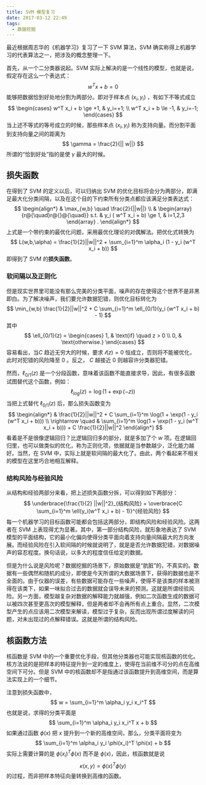 ```yaml
---
title: SVM 模型复习
date: 2017-03-12 22:49
tags:
  - 数据挖掘
---
```


最近根据周志华的《机器学习》复习了一下 SVM 算法，SVM 确实称得上机器学习的代表算法之一，把涉及的概念整理一下。

<!-- more -->

首先，从一个二分类器说起。SVM 实际上解决的是一个线性的模型，也就是说，假定存在这么一个表达式：
$$
w^T x + b = 0
$$
能够把数据恰到好处地分割为两部分。即对于样本点 $(x_i, y_i)$ ，有如下不等式成立
$$
\begin{cases}
w^T x_i + b \ge +1, & y_i=+1; \\
w^T x_i + b \le -1, & y_i=-1;
\end{cases}
$$
当上述不等式的等号成立的时候，那些样本点 $(x_i, y_i)$ 称为支持向量。而分割平面到支持向量之间的距离为
$$
\gamma = \frac{2}{|| w||}
$$
所谓的“恰到好处”指的是使 $\gamma$ 最大的时候。

## 损失函数

在得到了 SVM 的定义以后，可以归纳出 SVM 的优化目标将会分为两部分，即满足最大化分类间隔，以及在这个目的下约束所有分类点都应该满足分类表达式：
$$
\begin{align*}
& \max_{w,b} \quad \frac{2}{||w||} \\
& \begin{array}{r@{\quad}r@{}@{\quad}} s.t. &  y_i ( w^T x_i + b) \ge 1, & i=1,2,3 \end{array} .
\end{align*}
$$
上式是一个带约束的最优化问题，采用最优化理论的对偶解法。把优化式转换为
$$
L(w,b,\alpha) = \frac{1}{2}||w||^2 + \sum_{i=1}^m \alpha_i (1 - y_i (w^T x_i + b))
$$
即得到了 SVM 的**损失函数**。

### 软间隔以及正则化

但是现实世界里可能没有那么完美的分类平面，噪声的存在使得这个世界不是非黑即白。为了解决噪声，我们要允许数据犯错，则优化目标转化为
$$
\min_{w,b} \frac{1}{2}||w||^2 + C \sum_{i=1}^m \ell_{0/1}(y_i (w^T x_i + b) - 1)
$$
其中
$$
\ell_{0/1}(z) = \begin{cases} 1, & \text{if} \quad z > 0 \\ 0, & \text{otherwise.} \end{cases}
$$
容易看出，当$C$ 趋近无穷大的时候，要求 $\mathcal{l}(z)=0$ 恒成立，否则将不能被优化，此时对犯错的风险降至 0 。反之， $C$ 越接近 0 则越容许分类器犯错。

然而，$\ell_{0/1}(z)$ 是一个分段函数，意味着该函数不能直接求导，因此，有很多函数试图替代这个函数，例如：
$$
\ell_{log}(z) = \log (1 + \exp(-z))
$$
当把上式替代 $\ell_{0/1}(z)$ 后，那么损失函数变为
$$
\begin{align*}
 & \frac{1}{2}||w||^2 + C \sum_{i=1}^m \log(1 + \exp(1 - y_i (w^T x_i + b))) \\
 \rightarrow \quad & \sum_{i=1}^m \log(1 + \exp(1 - y_i (w^T x_i + b))) + C  \frac{1}{2}||w||^2
\end{align*}
$$
看着是不是很像逻辑回归？比逻辑回归多的部分，就是多加了个 $w$ 项。在逻辑回归里，也可以做类似的优化，称为正则化项，依据就是当参数越少，泛化能力越好。当然，在 SVM 中，实际上就是软间隔的最大化了。由此，两个看起来不相关的模型在这里巧合地相互解释。

### 结构风险与经验风险

从结构和经验两部分来看，把上述损失函数分拆，可以得到如下两部分：
$$
\underbrace{\frac{1}{2} ||w||^2}_{结构风险} + \overbrace{C \sum_{i=1}^m \ell(y_i(w^T x_i + b) - 1)}^{经验风险}
$$
每一个机器学习的目标函数可能都会包括这两部分，即结构风险和经验风险。这两者在 SVM 上表现得尤为显著。其中，第一部分结构风险，就形象地表达了 SVM 模型的平面结构，它的最小化偏向使得分类平面向着支持向量间隔最大的方向发展。而经验风险在引入软间隔的时候就说明了，就是是否允许数据犯错，对数据噪声的容忍程度。换句话说，以多大的程度信任给定的数据。

但是为什么说是风险呢？数据挖掘的场景下，原始数据是“肮脏”的，不真实的。数据有一些偶然和随机的成分，即使是今天所谓的大数据场景下，获得的数据也是不全面的。由于仪器的误差，有些数据可能存在一些噪声，使得不是该类的样本被测得在该类下，如果一味拟合过去的数据就会误导未来的预测。这就是所谓经验风险。另一方面，模型越复杂对数据的解释能力就越强，例如二次函数生成的数据可以被四次甚至更高次的模型解释，但是两者却不会再所有点上重合。显然，二次模型产生的点应该用二次模型来解读，模型过于复杂，反而出现所谓过度解读的问题，对未出现过的点解释错误。这就是所谓的结构风险。

## 核函数方法

核函数是 SVM 中的一个重要优化手段，但其他分类器也可能实现核函数的优化。核方法说的是把样本的特征提升到一定的维度上，使得在当前维不可分的点在高维空间下可分。但是 SVM 中的核函数却不是指通过该函数提升到高维空间，而是算法实现上的一个细节。

注意到损失函数中，
$$
w = \sum_{i=1}^m \alpha_i y_i x_i^T
$$
也就是说，求得的分类平面是
$$
\sum_{i=1}^m \alpha_i y_i x_i^T x + b
$$
如果通过函数 $\phi(x)$ 把 $x$ 提升到一个新的高维空间，那么，分类平面将变为
$$
\sum_{i=1}^m \alpha_i y_i \phi(x_i)^T \phi(x) + b
$$
实际上需要计算的是 $\phi(x_i)^T\phi(x)$ 而不是 $\phi(x)$，因此，核函数就是说
$$
\kappa(x, y)=\phi(x)^T \phi(y)
$$
的过程，而非把样本特征向量转换到高维的函数。
